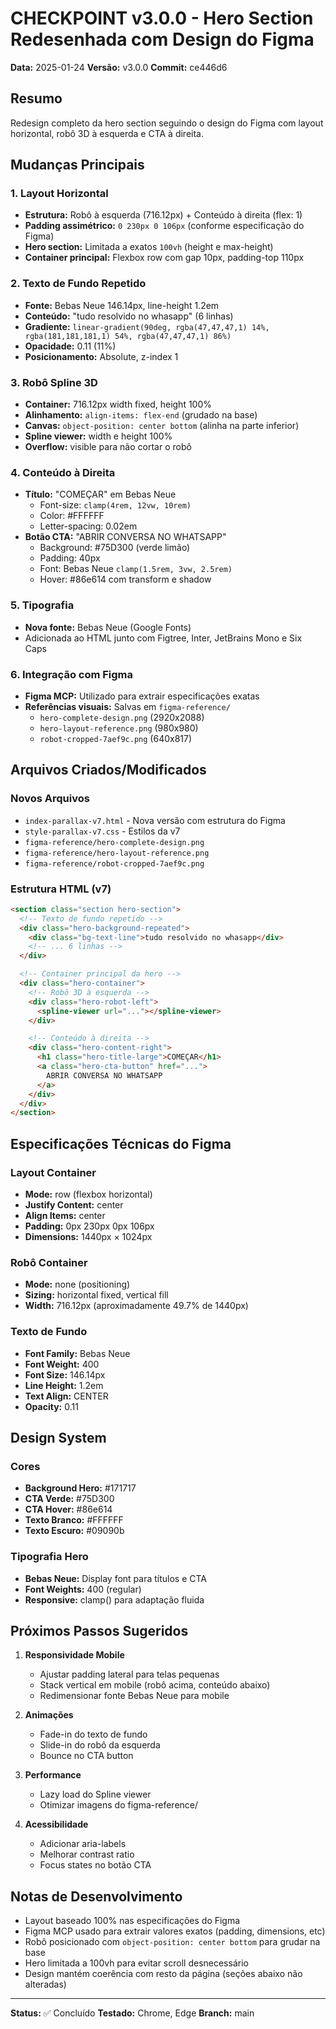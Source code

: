 # CHECKPOINT v3.0.0 - Hero Section Redesenhada com Design do Figma

**Data:** 2025-01-24
**Versão:** v3.0.0
**Commit:** ce446d6

## Resumo

Redesign completo da hero section seguindo o design do Figma com layout horizontal, robô 3D à esquerda e CTA à direita.

## Mudanças Principais

### 1. Layout Horizontal
- **Estrutura:** Robô à esquerda (716.12px) + Conteúdo à direita (flex: 1)
- **Padding assimétrico:** `0 230px 0 106px` (conforme especificação do Figma)
- **Hero section:** Limitada a exatos `100vh` (height e max-height)
- **Container principal:** Flexbox row com gap 10px, padding-top 110px

### 2. Texto de Fundo Repetido
- **Fonte:** Bebas Neue 146.14px, line-height 1.2em
- **Conteúdo:** "tudo resolvido no whasapp" (6 linhas)
- **Gradiente:** `linear-gradient(90deg, rgba(47,47,47,1) 14%, rgba(181,181,181,1) 54%, rgba(47,47,47,1) 86%)`
- **Opacidade:** 0.11 (11%)
- **Posicionamento:** Absolute, z-index 1

### 3. Robô Spline 3D
- **Container:** 716.12px width fixed, height 100%
- **Alinhamento:** `align-items: flex-end` (grudado na base)
- **Canvas:** `object-position: center bottom` (alinha na parte inferior)
- **Spline viewer:** width e height 100%
- **Overflow:** visible para não cortar o robô

### 4. Conteúdo à Direita
- **Título:** "COMEÇAR" em Bebas Neue
  - Font-size: `clamp(4rem, 12vw, 10rem)`
  - Color: #FFFFFF
  - Letter-spacing: 0.02em
- **Botão CTA:** "ABRIR CONVERSA NO WHATSAPP"
  - Background: #75D300 (verde limão)
  - Padding: 40px
  - Font: Bebas Neue `clamp(1.5rem, 3vw, 2.5rem)`
  - Hover: #86e614 com transform e shadow

### 5. Tipografia
- **Nova fonte:** Bebas Neue (Google Fonts)
- Adicionada ao HTML junto com Figtree, Inter, JetBrains Mono e Six Caps

### 6. Integração com Figma
- **Figma MCP:** Utilizado para extrair especificações exatas
- **Referências visuais:** Salvas em `figma-reference/`
  - `hero-complete-design.png` (2920x2088)
  - `hero-layout-reference.png` (980x980)
  - `robot-cropped-7aef9c.png` (640x817)

## Arquivos Criados/Modificados

### Novos Arquivos
- `index-parallax-v7.html` - Nova versão com estrutura do Figma
- `style-parallax-v7.css` - Estilos da v7
- `figma-reference/hero-complete-design.png`
- `figma-reference/hero-layout-reference.png`
- `figma-reference/robot-cropped-7aef9c.png`

### Estrutura HTML (v7)
```html
<section class="section hero-section">
  <!-- Texto de fundo repetido -->
  <div class="hero-background-repeated">
    <div class="bg-text-line">tudo resolvido no whasapp</div>
    <!-- ... 6 linhas -->
  </div>

  <!-- Container principal da hero -->
  <div class="hero-container">
    <!-- Robô 3D à esquerda -->
    <div class="hero-robot-left">
      <spline-viewer url="..."></spline-viewer>
    </div>

    <!-- Conteúdo à direita -->
    <div class="hero-content-right">
      <h1 class="hero-title-large">COMEÇAR</h1>
      <a class="hero-cta-button" href="...">
        ABRIR CONVERSA NO WHATSAPP
      </a>
    </div>
  </div>
</section>
```

## Especificações Técnicas do Figma

### Layout Container
- **Mode:** row (flexbox horizontal)
- **Justify Content:** center
- **Align Items:** center
- **Padding:** 0px 230px 0px 106px
- **Dimensions:** 1440px × 1024px

### Robô Container
- **Mode:** none (positioning)
- **Sizing:** horizontal fixed, vertical fill
- **Width:** 716.12px (aproximadamente 49.7% de 1440px)

### Texto de Fundo
- **Font Family:** Bebas Neue
- **Font Weight:** 400
- **Font Size:** 146.14px
- **Line Height:** 1.2em
- **Text Align:** CENTER
- **Opacity:** 0.11

## Design System

### Cores
- **Background Hero:** #171717
- **CTA Verde:** #75D300
- **CTA Hover:** #86e614
- **Texto Branco:** #FFFFFF
- **Texto Escuro:** #09090b

### Tipografia Hero
- **Bebas Neue:** Display font para títulos e CTA
- **Font Weights:** 400 (regular)
- **Responsive:** clamp() para adaptação fluida

## Próximos Passos Sugeridos

1. **Responsividade Mobile**
   - Ajustar padding lateral para telas pequenas
   - Stack vertical em mobile (robô acima, conteúdo abaixo)
   - Redimensionar fonte Bebas Neue para mobile

2. **Animações**
   - Fade-in do texto de fundo
   - Slide-in do robô da esquerda
   - Bounce no CTA button

3. **Performance**
   - Lazy load do Spline viewer
   - Otimizar imagens do figma-reference/

4. **Acessibilidade**
   - Adicionar aria-labels
   - Melhorar contrast ratio
   - Focus states no botão CTA

## Notas de Desenvolvimento

- Layout baseado 100% nas especificações do Figma
- Figma MCP usado para extrair valores exatos (padding, dimensions, etc)
- Robô posicionado com `object-position: center bottom` para grudar na base
- Hero limitada a 100vh para evitar scroll desnecessário
- Design mantém coerência com resto da página (seções abaixo não alteradas)

---

**Status:** ✅ Concluído
**Testado:** Chrome, Edge
**Branch:** main
